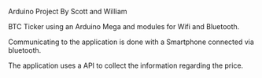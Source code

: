 Arduino Project By Scott and William

BTC Ticker using an Arduino Mega and modules for Wifi and Bluetooth.

Communicating to the application is done with a Smartphone connected via bluetooth.

The application uses a API to collect the information regarding the price.
